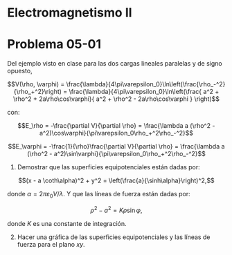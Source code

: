 # Electromagnetismo II
# Problema 05-01

Del ejemplo visto en clase para las dos cargas lineales paralelas y de signo
opuesto,

```math
V(\rho, \varphi)
=
\frac{\lambda}{4\pi\varepsilon_0}\ln\left(\frac{\rho_-^2}{\rho_+^2}\right)
=
\frac{\lambda}{4\pi\varepsilon_0}\ln\left(\frac{
    a^2 + \rho^2 + 2a\rho\cos\varphi}{
    a^2 + \rho^2 - 2a\rho\cos\varphi
    }
\right)
```

con:

```math
E_\rho
=
-\frac{\partial V}{\partial \rho}
= 
\frac{\lambda a (\rho^2 - a^2)\cos\varphi}{\pi\varepsilon_0\rho_+^2\rho_-^2}
```

```math
E_\varphi
=
-\frac{1}{\rho}\frac{\partial V}{\partial \rho}
= 
\frac{\lambda a (\rho^2 - a^2)\sin\varphi}{\pi\varepsilon_0\rho_+^2\rho_-^2}
```

1. Demostrar que las superficies equipotenciales están dadas por:

```math
(x - a \coth\alpha)^2 + y^2 = \left(\frac{a}{\sinh\alpha}\right)^2,
```

donde $`\alpha = 2\pi\varepsilon_0 V/\lambda`$.
Y que las líneas de fuerza están dadas por:

```math
\rho^2 - a^2 = K \rho\sin\varphi,
```

donde $`K`$ es una constante de integración.

2. Hacer una gráfica de las superficies equipotenciales y las líneas de fuerza
para el plano $`xy`$.
